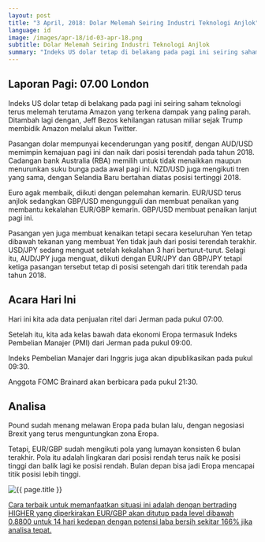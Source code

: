 ```yaml
---
layout: post
title: "3 April, 2018: Dolar Melemah Seiring Industri Teknologi Anjlok"
language: id
image: /images/apr-18/id-03-apr-18.png
subtitle: Dolar Melemah Seiring Industri Teknologi Anjlok
summary: "Indeks US dolar tetap di belakang pada pagi ini seiring saham teknologi terus melemah terutama Amazon yang terkena dampak yang paling parah. Ditambah lagi dengan, Jeff Bezos kehilangan ratusan miliar sejak Trump membidik Amazon melalui akun Twitter"
---
```

## Laporan Pagi: 07.00 London

Indeks US dolar tetap di belakang pada pagi ini seiring saham teknologi terus melemah terutama Amazon yang terkena dampak yang paling parah. Ditambah lagi dengan, Jeff Bezos kehilangan ratusan miliar sejak Trump membidik Amazon melalui akun Twitter.

Pasangan dolar mempunyai kecenderungan yang positif, dengan AUD/USD memimpin kemajuan pagi ini dan naik dari posisi terendah pada tahun 2018. Cadangan bank Australia (RBA) memilih untuk tidak menaikkan maupun menurunkan suku bunga pada awal pagi ini. NZD/USD juga mengikuti tren yang sama, dengan Selandia Baru bertahan diatas posisi tertinggi 2018.

Euro agak membaik, diikuti dengan pelemahan kemarin. EUR/USD terus anjlok sedangkan GBP/USD mengungguli dan membuat penaikan yang membantu kekalahan EUR/GBP kemarin. GBP/USD membuat penaikan lanjut pagi ini.

Pasangan yen juga membuat kenaikan tetapi secara keseluruhan Yen tetap dibawah tekanan yang membuat Yen tidak jauh dari posisi terendah terakhir. USD/JPY sedang menguat setelah kekalahan 3 hari berturut-turut. Selagi itu, AUD/JPY juga menguat, diikuti dengan EUR/JPY dan GBP/JPY tetapi ketiga pasangan tersebut tetap di posisi setengah dari titik terendah pada tahun 2018.

## Acara Hari Ini

Hari ini kita ada data penjualan ritel dari Jerman pada pukul 07:00.

Setelah itu, kita ada kelas bawah data ekonomi Eropa termasuk Indeks Pembelian Manajer (PMI) dari Jerman pada pukul 09:00.

Indeks Pembelian Manajer dari Inggris juga akan dipublikasikan pada pukul 09:30.

Anggota FOMC Brainard akan berbicara pada pukul 21:30.

## Analisa

Pound sudah menang melawan Eropa pada bulan lalu, dengan negosiasi Brexit yang terus menguntungkan zona Eropa.

Tetapi, EUR/GBP sudah mengikuti pola yang lumayan konsisten 6 bulan terakhir. Pola itu adalah lingkaran dari posisi rendah terus naik ke posisi tinggi dan balik lagi ke posisi rendah. Bulan depan bisa jadi Eropa mencapai titik posisi lebih tinggi.

<img src="{{ site.url }}/images/apr-18/id-03-apr-18.png" alt="{{ page.title }}" title="{{ page.title }}">

<a href="%LINK%%?currency=USD&market=forex&underlying=frxEURGBP&formname=higherlower&duration_amount=14&duration_units=d&amount=10&amount_type=stake&expiry_type=duration&barrier=0.88" target="_blank">Cara terbaik untuk memanfaatkan situasi ini adalah dengan bertrading HIGHER yang diperkirakan EUR/GBP akan ditutup pada level dibawah 0.8800 untuk 14 hari kedepan dengan potensi laba bersih sekitar 166% jika analisa tepat.</a>
